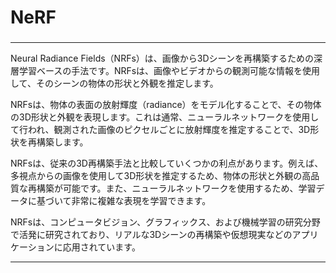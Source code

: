 # NeRF
### 

---

Neural Radiance Fields（NRFs）は、画像から3Dシーンを再構築するための深層学習ベースの手法です。NRFsは、画像やビデオからの観測可能な情報を使用して、そのシーンの物体の形状と外観を推定します。

NRFsは、物体の表面の放射輝度（radiance）をモデル化することで、その物体の3D形状と外観を表現します。これは通常、ニューラルネットワークを使用して行われ、観測された画像のピクセルごとに放射輝度を推定することで、3D形状を再構築します。

NRFsは、従来の3D再構築手法と比較していくつかの利点があります。例えば、多視点からの画像を使用して3D形状を推定するため、物体の形状と外観の高品質な再構築が可能です。また、ニューラルネットワークを使用するため、学習データに基づいて非常に複雑な表現を学習できます。

NRFsは、コンピュータビジョン、グラフィックス、および機械学習の研究分野で活発に研究されており、リアルな3Dシーンの再構築や仮想現実などのアプリケーションに応用されています。

---
